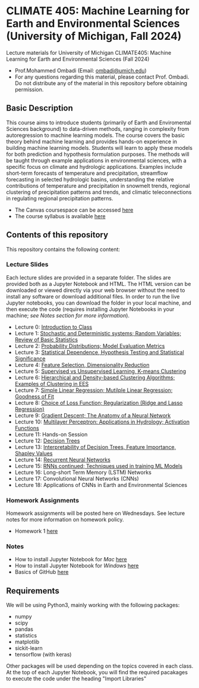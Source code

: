 # CLIMATE 405: Machine Learning for Earth and Environmental Sciences (University of Michigan, Fall 2024)
Lecture materials for University of Michigan CLIMATE405: Machine Learning for Earth and Environmental Sciences (Fall 2024)
- Prof.Mohammed Ombadi (Email: ombadi@umich.edu)
- For any questions regarding this material, please contact Prof. Ombadi. Do not distribute any of the material in this repository before obtaining permission. 

## Basic Description
This course aims to introduce students (primarily of Earth and Enviromental Sciences background) to data-driven methods, ranging in complexity from autoregression to machine learning models. The course covers the basic theory behind machine learning and provides hands-on experience in building machine learning models. Students will learn to apply these models for both prediction and hypothesis formulation purposes. The methods will be taught through example applications in environmental sciences, with a specific focus on climate and hydrologic applications. Examples include short-term forecasts of temperature and precipitation, streamflow forecasting in selected hydrologic basins, understanding the relative contributions of temperature and precipitation in snowmelt trends, regional clustering of precipitation patterns and trends, and climatic teleconnections in regulating regional precipitation patterns.

- The Canvas coursespace can be accessed [here](https://umich.instructure.com/courses/710364)
- The course syllabus is available [here](https://clasp.engin.umich.edu/wp-content/uploads/sites/6/2024/02/Syllabus_Machine-Learning-in-Environmental-Sciences.pdf)

## Contents of this repository 
This repository contains the following content:

### Lecture Slides 
Each lecture slides are provided in a separate folder. The slides are provided both as a Jupyter Notebook and HTML. The HTML version can be downloaded or viewed directly via your web browser without the need to install any software or download additional files. In order to run the live Jupyter notebooks, you can download the folder in your local machine, and then execute the code (requires installing Jupyter Notebooks in your machine; _see Notes section for more information_). 

- Lecture 0: [Introduction to Class](slides/Lec_0/Lec0_climate405.ipynb)
- Lecture 1: [Stochastic and Deterministic systems; Random Variables; Review of Basic Statistics](slides/Lec_01/Lec1_climate405.ipynb)
- Lecture 2: [Probability Distributions; Model Evaluation Metrics](slides/Lec_02/Lec2_climate405.ipynb)
- Lecture 3: [Statistical Dependence, Hypothesis Testing and Statistical Significance](slides/Lec_03/Lec3_climate405.ipynb)
- Lecture 4: [Feature Selection, Dimensionality Reduction](slides/Lec_04/Lec4_climate405.ipynb)
- Lecture 5: [Supervised vs Unsupervised Learning, K-means Clustering](slides/Lec_05/Lec5_climate405.ipynb)
- Lecture 6: [Hierarchical and Density-based Clustering Algorithms; Examples of Clustering in EES](slides/Lec_06/Lec6_climate405.ipynb)
- Lecture 7: [Simple Linear Regression; Mutilple Linear Regression; Goodness of Fit](slides/Lec_07/Lec7_climate405.ipynb)
- Lecture 8: [Choice of Loss Function; Regularization (Ridge and Lasso Regression)](slides/Lec_08/Lec8_climate405.ipynb)
- Lecture 9: [Gradient Descent; The Anatomy of a Neural Network](slides/Lec_09/Lec9_climate405.ipynb)
- Lecture 10: [Multilayer Perceptron: Applications in Hydrology; Activation Functions](slides/Lec_10/Lec10_climate405.ipynb)
- Lecture 11: Hands-on Session
- Lecture 12: [Decision Trees](slides/Lec_12/Lec12_climate405.ipynb)
- Lecture 13: [Interpretability of Decision Trees, Feature Importance, Shapley Values](slides/Lec_13/Lec13_climate405.ipynb)
- Lecture 14: [Recurrent Neural Networks](slides/Lec_14/Lec14_climate405.ipynb)
- Lecture 15: [RNNs continued; Techniques used in training ML Models](slides/Lec_15/Lec15_climate405.ipynb)
- Lecture 16: Long-short Term Memory (LSTM) Networks
- Lecture 17: Convolutional Neural Networks (CNNs)
- Lecture 18: Applications of CNNs in Earth and Environmental Sciences



### Homework Assignments
Homework assignments will be posted here on Wednesdays. See lecture notes for more information on homework policy.
- Homework 1 [here](https://github.com/mombadi/umich-climate405/blob/b0dc8f3b3c7260d0da90e15eb2e7fef6a469026e/hw-assignments/Homework%201.pdf)





### Notes
- How to install Jupyter Notebook for _Mac_ [here](https://www.geeksforgeeks.org/how-to-install-jupyter-notebook-on-macos/)
- How to install Jupyter Notebook for _Windows_ [here](https://www.codecademy.com/article/setting-up-jupyter-notebook)
- Basics of GitHub [here](https://docs.github.com/en/get-started/start-your-journey/hello-world)

## Requirements 
We will be using Python3, mainly working with the following packages:
- numpy
- scipy
- pandas
- statistics
- matplotlib
- sickit-learn
- tensorflow (with keras)

Other packages will be used depending on the topics covered in each class. At the top of each Jupyter Notebook, you will find the required pacakages to execute the code under the heading "Import Libraries"


